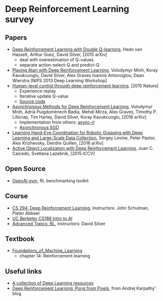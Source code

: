 # Deep Reinforcement Learning survey

## Papers
  - [Deep Reinforcement Learning with Double Q-learning](http://arxiv.org/abs/1509.06461), Hado van Hasselt, Arthur Guez, David Silver, [2015 arXiv]
      - deal with overestimation of Q-values
      - separate action-select-Q and predict-Q 
  - [Playing Atari with Deep Reinforcement Learning](https://www.cs.toronto.edu/~vmnih/docs/dqn.pdf), Volodymyr Mnih, Koray Kavukcuoglu, David Silver, Alex Graves Ioannis Antonoglou, Daan Wierstra [NIPS 2013 Deep Learning Workshop]
  - [Human-level control through deep reinforcement learning](http://home.uchicago.edu/~arij/journalclub/papers/2015_Mnih_et_al.pdf), [2015 Nature]
      - Experience replay
      - Iterative update Q-value
      - [Source code](https://sites.google.com/a/deepmind.com/dqn)
  - [Asynchronous Methods for Deep Reinforcement Learning](https://arxiv.org/abs/1602.01783), Volodymyr Mnih, Adrià Puigdomènech Badia, Mehdi Mirza, Alex Graves, Timothy P. Lillicrap, Tim Harley, David Silver, Koray Kavukcuoglu, [2016 arXiv]
      - Implementation from others:  [async-rl](https://github.com/muupan/async-rl)
      - [Asynchronous SGD](https://cxwangyi.wordpress.com/2013/04/09/why-asynchronous-sgd-works-better-than-its-synchronous-counterpart/)
  - [Learning Hand-Eye Coordination for Robotic Grasping with Deep Learning and Large-Scale Data Collection](http://arxiv.org/abs/1603.02199), Sergey Levine, Peter Pastor, Alex Krizhevsky, Deirdre Quillen, [2016 arXiv]
  - [Active Object Localization with Deep Reinforcement Learning](http://arxiv.org/abs/1511.06015), Juan C. Caicedo, Svetlana Lazebnik, [2015 ICCV]
  
## Open Source
  - [OpenAI gym](https://gym.openai.com/), RL benchmarking toolkit

## Course
  - [CS 294: Deep Reinforcement Learning](http://rll.berkeley.edu/deeprlcourse/#related-materials), Instructors: John Schulman, Pieter Abbeel
  - [UC Berkeley CS188 Intro to AI](http://ai.berkeley.edu/home.html)
  - [Advanced Topics: RL](http://www0.cs.ucl.ac.uk/staff/d.silver/web/Teaching.html), Instructors: David Silver
  
## Textbook
  - [Foundations_of_Machine_Learning](http://www.cs.nyu.edu/~mohri/mlbook/)
      - chapter 14: Reinforcement learning  
   
  
## Useful links
  - [A collection of Deep Learning resources](http://www.jeremydjacksonphd.com/category/deep-learning/)
  - [Deep Reinforcement Learning: Pong from Pixels](http://karpathy.github.io/2016/05/31/rl/), from Andrej Karpathy' blog
